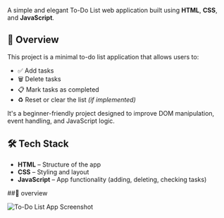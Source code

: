 A simple and elegant To-Do List web application built using **HTML**, **CSS**, and **JavaScript**.

## 📌 Overview

This project is a minimal to-do list application that allows users to:

- ✅ Add tasks
- 🗑️ Delete tasks
- 📋 Mark tasks as completed
- ♻️ Reset or clear the list *(if implemented)*

It's a beginner-friendly project designed to improve DOM manipulation, event handling, and JavaScript logic.

## 🛠️ Tech Stack

- **HTML** – Structure of the app
- **CSS** – Styling and layout
- **JavaScript** – App functionality (adding, deleting, checking tasks)

##📸 overview

![To-Do List App Screenshot]()


